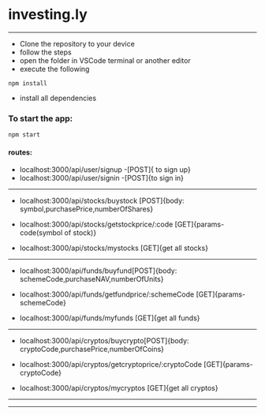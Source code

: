# investing.ly
---
- Clone the repository to your device
- follow the steps
- open the folder in VSCode terminal or another editor
- execute the following

```
npm install
```
- install all dependencies

### To start the app:
``` npm start ```


#### routes:
- localhost:3000/api/user/signup    -[POST]{ to sign up}
- localhost:3000/api/user/signin    -[POST]{to sign in}
----
- localhost:3000/api/stocks/buystock [POST]{body: symbol,purchasePrice,numberOfShares}

- localhost:3000/api/stocks/getstockprice/:code  [GET]{params-code(symbol of stock)}
- localhost:3000/api/stocks/mystocks [GET]{get all stocks}

----
- localhost:3000/api/funds/buyfund[POST]{body: schemeCode,purchaseNAV,numberOfUnits}

- localhost:3000/api/funds/getfundprice/:schemeCode  [GET]{params-schemeCode}
- localhost:3000/api/funds/myfunds [GET]{get all funds}

----
- localhost:3000/api/cryptos/buycrypto[POST]{body: cryptoCode,purchasePrice,numberOfCoins}

- localhost:3000/api/cryptos/getcryptoprice/:cryptoCode  [GET]{params-cryptoCode}
- localhost:3000/api/cryptos/mycryptos [GET]{get all cryptos}

---
---
